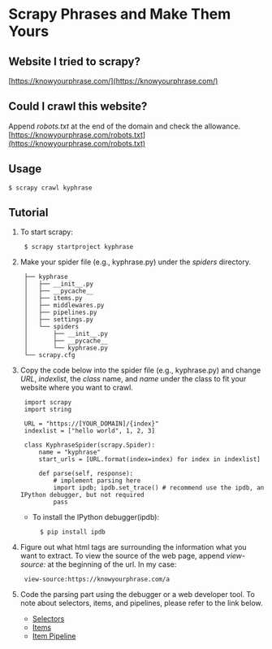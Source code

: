 # Scrapy Phrases and Make Them Yours

## Website I tried to scrapy?
[https://knowyourphrase.com/](https://knowyourphrase.com/)

## Could I crawl this website?
Append _robots.txt_ at the end of the domain and check the allowance.
[https://knowyourphrase.com/robots.txt](https://knowyourphrase.com/robots.txt)

## Usage

    $ scrapy crawl kyphrase

## Tutorial
1. To start scrapy:

        $ scrapy startproject kyphrase

2. Make your spider file (e.g., kyphrase.py) under the _spiders_ directory.

        ├── kyphrase
        │   ├── __init__.py
        │   ├── __pycache__
        │   ├── items.py
        │   ├── middlewares.py
        │   ├── pipelines.py
        │   ├── settings.py
        │   └── spiders
        │       ├── __init__.py
        │       ├── __pycache__
        │       └── kyphrase.py
        └── scrapy.cfg

3. Copy the code below into the spider file (e.g., kyphrase.py) and change _URL_, _indexlist_, the _class_ name, and _name_ under the class to fit your website where you want to crawl.

        import scrapy
        import string

        URL = "https://[YOUR_DOMAIN]/{index}"
        indexlist = ["hello world", 1, 2, 3]

        class KyphraseSpider(scrapy.Spider):
            name = "kyphrase"
            start_urls = [URL.format(index=index) for index in indexlist]

            def parse(self, response):
                # implement parsing here
                import ipdb; ipdb.set_trace() # recommend use the ipdb, an IPython debugger, but not required
                pass

    * To install the IPython debugger(ipdb):

            $ pip install ipdb

4. Figure out what html tags are surrounding the information what you want to extract. To view the source of the web page, append _view-source:_ at the beginning of the url. In my case:

        view-source:https://knowyourphrase.com/a

5. Code the parsing part using the debugger or a web developer tool. To note about selectors, items, and pipelines, please refer to the link below.

    - [Selectors](https://docs.scrapy.org/en/latest/topics/selectors.html)
    - [Items](https://docs.scrapy.org/en/latest/topics/items.html)
    - [Item Pipeline](https://docs.scrapy.org/en/latest/topics/item-pipeline.html)